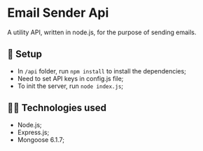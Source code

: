 # Email Sender Api

A utility API, written in node.js, for the purpose of sending emails.

## :wrench: Setup

- In `/api` folder, run `npm install` to install the dependencies;
- Need to set API keys in config.js file;
- To init the server, run `node index.js`;

## 👨‍💻 Technologies used

- Node.js;
- Express.js;
- Mongoose 6.1.7;
